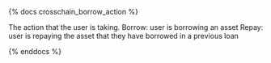 {% docs crosschain_borrow_action %}

The action that the user is taking.
 Borrow: user is borrowing an asset
 Repay: user is repaying the asset that they have borrowed in a previous loan

{% enddocs %}